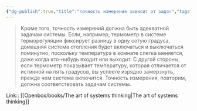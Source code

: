 ```yaml
---
{"dg-publish":true,"title":"точность измерения зависит от задач","tags":["quotes"],"date":"2023-07-05T09:56:22+04:00","modified_at":"2023-10-21T22:02:05+04:00","alias":"точность измерения зависит от задач","dg-path":"/quotes/202307050956.md","permalink":"/quotes/202307050956/","dgPassFrontmatter":true}
---
```



> Кроме того, точность измерений должна быть адекватной задачам системы. Если, например, термометр в системе терморегуляции фиксирует разницу в одну сотую градуса, домашняя система отопления будет включаться и выключаться поминутно, поскольку температура в комнате слегка меняется, даже когда кто-нибудь входит или выходит. С другой стороны, если термометр показывает температуру, которая отличается от истинной на пять градусов, вы успеете изрядно замерзнуть, прежде чем система включится. Точность измерения, повторим, должна соответствовать задачам системы.

Link:: [[Openbox/books/The art of systems thinking\|The art of systems thinking]]
